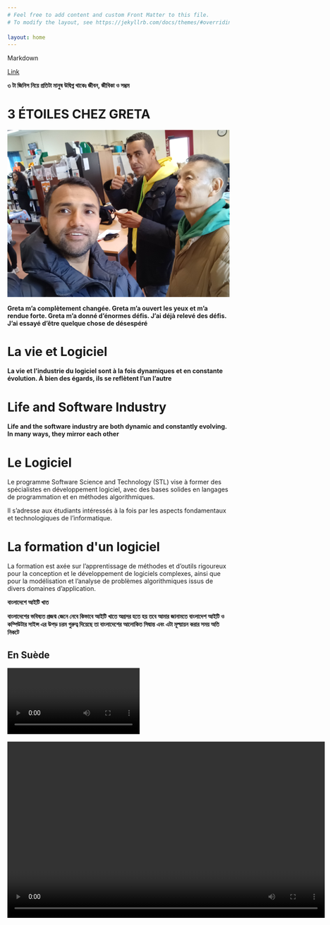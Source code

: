 ```yaml
---
# Feel free to add content and custom Front Matter to this file.
# To modify the layout, see https://jekyllrb.com/docs/themes/#overriding-theme-defaults

layout: home
---
```


Markdown

[Link](https://www.markdownguide.org/cheat-sheet/)

**৩ টা জিনিস নিয়ে প্রতিটা মানুষ উদ্বিগ্ন থাকেঃ জীবন, জীবিকা ও সম্ভ্রম**



# 3 ÉTOILES CHEZ GRETA

![Greta](./images/done.jpg)

**Greta m’a complètement changée. Greta m’a ouvert les yeux et m’a rendue forte. Greta m’a donné d’énormes défis. J’ai déjà relevé des défis. J’ai essayé d’être quelque chose de désespéré**


# La vie et Logiciel 
**La vie et l’industrie du logiciel sont à la fois dynamiques et en constante évolution. À bien des égards, ils se reflètent l’un l’autre**

# Life and Software Industry 

**Life and the software industry are both dynamic and constantly evolving. In many ways, they mirror each other**



# Le Logiciel
Le programme Software Science and Technology (STL) vise à former des spécialistes en développement logiciel, avec des bases solides en langages de programmation et en méthodes algorithmiques.

Il s’adresse aux étudiants intéressés à la fois par les aspects fondamentaux et technologiques de l’informatique.










# La formation d'un logiciel

La formation est axée sur l’apprentissage de méthodes et d’outils rigoureux pour la conception et le développement de logiciels complexes, ainsi que pour la modélisation et l’analyse de problèmes algorithmiques issus de divers domaines d’application.




  
 **বাংলাদেশে আইটি খাত**

**বাংলাদেশের ভবিষ্যত প্রজন্ম জেনে নেবে কিভাবে আইটি খাতে অগ্রসর হতে হয় তবে আমার জানামতে বাংলাদেশ আইটি ও কম্পিউটার সাইন্স এর উপড় চরম গুরুত্ব দিয়েছে তা বাংলাদেশের আলোকিত সিদ্বান্ত এবং এটা মূল্য়ায়ন করার সময় অতি নিকটে**

## En Suède
![](./images/MOV.mp4)

<video width="720" height="400" controls="">
        <source src="images/MOV.mp4" type="video/mp4">

        Your browser does not support the video tag.
    </video>






# List
**OBJECTIVES OF SOFTWARE**

- Software reliability and algorithms.

- Web programming, competition and mobility.
- Software engineering and development environments.



Numbered list  (Liste des numéros)

1. Un 
2. Deux 
3. Trois
4. Quatre
5. Cinq
6. Six

```python
print("Hello World")

```








# PREMIER RUBRIQUE
Tout d'abord, nous avons besoin d'alphabets et de vocabulaire pour apprendre la française.

Nous pouvons commencer à écrire des mots et des petites phrases pour parler couramment la française.
## DEUXIÈME RUBRIQUE
Ensuite, nous devrions écouter des locuteurs natifs et de l'audio français.



### TROISIÈME RUBRIQUE
 Enfin, nous devons parler en français. Au tout début, notrela conversation pourrait comporter beaucoup d'erreurs, mais nous devons vraiment commencer à parler et à continuer. 








# En 2011, dans mon pays.
![Comment on imagee](./images/fourstar.jpg)


# Compétences requises:

**Dieu a donné de nombreuses bénédictions à l’homme, parmi lesquelles la technique de création de compétences est la meilleure, il n’y a personne de plus puissant que cela parce que la chose qui est utile est la compétence et cette compétence peut construire une meilleure carrière.**


# N’ABANDONNEZ JAMAIS

**L’homme qui traverse la structure brisée devient un combattant, le combat doit continuer jusqu’à la fin car s’il abandonne, la lueur d’espoir est perdue et s’il continue d’essayer, l’espoir lui atteint le sommet d’or de son succès.**



# DYNAMISME
> Devenir une personne dynamique implique de cultiver activement divers aspects de vous-même pour vous adapter à différentes situations, grandir personnellement et professionnellement et vous engager plus efficacement dans le monde qui vous entoure. Voici quelques mesures que vous pouvez prendre pour devenir plus dynamique :

> Apprentissage continu : Soyez toujours ouvert à l’apprentissage de nouvelles choses. Que ce soit par le biais d’une éducation formelle, de la lecture de livres, de cours en ligne ou de la recherche d’expériences qui vous mettent au défi, un engagement envers l’apprentissage continu vous permettra de rester dynamique et adaptable.

> Accueillez le changement : Au lieu d’avoir peur du changement, considérez-le comme une opportunité de croissance. Développez la résilience et la flexibilité dans votre état d’esprit, ce qui vous permettra de vous adapter à de nouvelles circonstances avec grâce et agilité.

> Fixez-vous des objectifs : Définissez des objectifs clairs pour vous-même dans divers aspects de votre vie, notamment le développement personnel, la carrière, les relations, la santé et les loisirs. Se fixer des objectifs vous donne une direction et une motivation pour continuer à évoluer.

>Sortez de votre zone de confort : La croissance se produit en dehors de votre zone de confort. Mettez-vous au défi d’essayer de nouvelles expériences, d’entreprendre des tâches inconnues et de vous engager avec des personnes d’horizons divers.

> Développer des compétences interpersonnelles : La communication efficace, l’empathie, le travail d’équipe et le leadership sont des compétences cruciales pour les personnes dynamiques. Travaillez à développer votre intelligence émotionnelle et à établir des relations solides avec les autres.

> Restez curieux : Cultivez votre curiosité pour le monde qui vous entoure. Posez des questions, explorez différentes perspectives et cherchez des occasions d’élargir votre compréhension de divers sujets.

> Adaptabilité : Soyez prêt à adapter vos stratégies et vos approches en fonction de la rétroaction et de l’évolution des circonstances. La flexibilité et l’adaptabilité sont des traits clés des individus dynamiques.

> Maintenir l’équilibre : L’équilibre est essentiel à une croissance durable. Prenez le temps de faire des activités qui nourrissent votre esprit, votre corps et votre âme, notamment l’exercice, la relaxation, les passe-temps et passer du temps avec vos proches.


> Sollicitez des commentaires : Sollicitez les commentaires des autres pour mieux comprendre vos points forts et vos points à améliorer. Utilisez les commentaires de manière constructive pour affiner vos compétences et vos comportements.


> Passez à l’action : En fin de compte, pour devenir une personne dynamique, il faut passer à l’action. Fixez des intentions et suivez-les avec un effort et une détermination constants.


# Pratique De La Grammaire
        

**Révisez et pratiquez les conjugaisons des verbes, en particulier au présent, au passé et au futur.
Apprenez et utilisez des expressions françaises courantes et des expressions idiomatiques.**

**Travaillez sur la structure des phrases, y compris l'ordre des mots et l'accord des adjectifs avec les noms.**



























